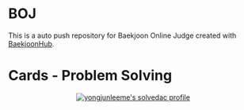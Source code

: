 # BOJ
This is a auto push repository for Baekjoon Online Judge created with [BaekjoonHub](https://github.com/BaekjoonHub/BaekjoonHub).


# Cards - Problem Solving
<div align="center">

[![yongjunleeme's solvedac profile](http://mazassumnida.wtf/api/v2/generate_badge?boj=yongjunleeme)](https://solved.ac/profile/yongjunleeme)
